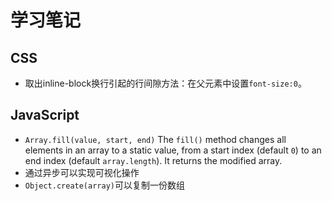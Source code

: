 # 学习笔记

## CSS

* 取出inline-block换行引起的行间隙方法：在父元素中设置`font-size:0`。



## JavaScript

* `Array.fill(value, start, end)` The `fill()` method changes all elements in an array to a static value, from a start index (default `0`) to an end index (default `array.length`). It returns the modified array.
* 通过异步可以实现可视化操作
* `Object.create(array)`可以复制一份数组